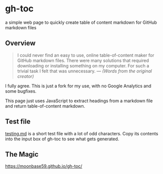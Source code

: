 # gh-toc

a simple web page to quickly create table of content markdown for GitHub markdown files

## Overview

> I could never find an easy to use, online table-of-content maker for GitHub markdown files. There were many solutions that required downloading or installing something on my computer. For such a trivial task I felt that was unnecessary.
> _— (Words from the original creator)_

I fully agree. This is just a fork for my use, with no Google Analytics and some bugfixes.

This page just uses JavaScript to extract headings from a markdown file and return table-of-content markdown.

## Test file

[testing.md](testing.md) is a short test file with a lot of odd characters. Copy its contents into the input box of gh-toc to see what gets generated.

## The Magic

https://moonbase59.github.io/gh-toc/
